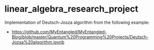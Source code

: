 # linear_algebra_research_project

Implementation of Deutsch-Josza algorithm from the following example:
- https://github.com/MyEntangled/MyEntangled-Blog/blob/master/Quantum%20Programming%20Projects/Deutsch-Jozsa%20algorithm.ipynb
